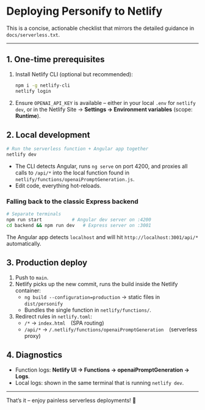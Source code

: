 # Deploying Personify to Netlify

This is a concise, actionable checklist that mirrors the detailed guidance in `docs/serverless.txt`.

---

## 1. One-time prerequisites

1. Install Netlify CLI (optional but recommended):
   ```bash
   npm i -g netlify-cli
   netlify login
   ```
2. Ensure `OPENAI_API_KEY` is available – either in your local `.env` for `netlify dev`, or in the Netlify Site → **Settings → Environment variables** (scope: **Runtime**).

## 2. Local development

```bash
# Run the serverless function + Angular app together
netlify dev
```

- The CLI detects Angular, runs `ng serve` on port 4200, and proxies all calls to `/api/*` into the local function found in `netlify/functions/openaiPromptGeneration.js`.
- Edit code, everything hot-reloads.

### Falling back to the classic Express backend

```bash
# Separate terminals
npm run start           # Angular dev server on :4200
cd backend && npm run dev   # Express server on :3001
```

The Angular app detects `localhost` and will hit `http://localhost:3001/api/*` automatically.

## 3. Production deploy

1. Push to `main`.
2. Netlify picks up the new commit, runs the build inside the Netlify container:
   - `ng build --configuration=production` → static files in `dist/personify`
   - Bundles the single function in `netlify/functions/`.
3. Redirect rules in `netlify.toml`:
   - `/*` → `index.html` (SPA routing)
   - `/api/*` → `/.netlify/functions/openaiPromptGeneration` (serverless proxy)

## 4. Diagnostics

- Function logs: **Netlify UI → Functions → openaiPromptGeneration → Logs**.
- Local logs: shown in the same terminal that is running `netlify dev`.

---

That’s it – enjoy painless serverless deployments! 🎉
